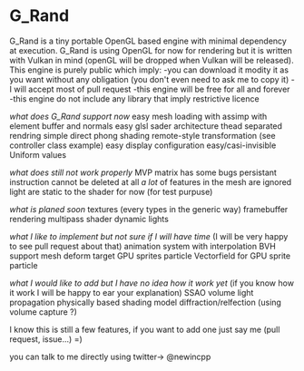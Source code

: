 # G_Rand
G_Rand is a tiny portable OpenGL based engine with minimal dependency at execution.
G_Rand is using OpenGL for now for rendering but it is written with Vulkan in mind (openGL will be dropped when Vulkan will be released).
This engine is purely public which imply:
-you can download it modity it as you want without any obligation (you don't even need to ask me to copy it)
-I will accept most of pull request
-this engine will be free for all and forever
-this engine do not include any library that imply restrictive licence


*what does G_Rand support now*
easy mesh loading with assimp with element buffer and normals
easy glsl sader architecture
thead separated rendring
simple direct phong shading
remote-style transformation (see controller class example)
easy display configuration
easy/casi-invisible Uniform values

*what does still not work properly*
MVP matrix has some bugs
persistant instruction cannot be deleted at all
_a lot_ of features in the mesh are ignored
light are static to the shader for now (for test purpuse)

*what is planed soon*
textures (every types in the generic way)
framebuffer rendering
multipass shader
dynamic lights

*what I like to implement but not sure if I will have time* (I will be very happy to see pull request about that)
animation system with interpolation
BVH support
mesh deform target
GPU sprites particle
Vectorfield for GPU sprite particle

*what I would like to add but I have no idea how it work yet* (if you know how it work I will be happy to ear your explanation)
SSAO
volume light propagation
physically based shading model
diffraction/relfection (using volume capture ?)


I know this is still a few features, if you want to add one just say me (pull request, issue...) =)

you can talk to me directly using twitter-> @newincpp
